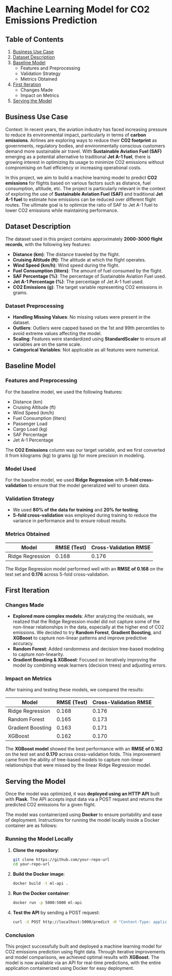 # Machine Learning Model for CO2 Emissions Prediction

## Table of Contents
1. [Business Use Case](#business-use-case)
2. [Dataset Description](#dataset-description)
3. [Baseline Model](#baseline-model)
    - Features and Preprocessing
    - Validation Strategy
    - Metrics Obtained
4. [First Iteration](#first-iteration)
    - Changes Made
    - Impact on Metrics
5. [Serving the Model](#serving-the-model)


## Business Use Case

Context: In recent years, the aviation industry has faced increasing pressure to reduce its environmental impact, particularly in terms of **carbon emissions**. Airlines are exploring ways to reduce their **CO2 footprint** as governments, regulatory bodies, and environmentally conscious customers demand more sustainable air travel. With **Sustainable Aviation Fuel (SAF)** emerging as a potential alternative to traditional **Jet A-1 fuel**, there is growing interest in optimizing its usage to minimize CO2 emissions without compromising on fuel efficiency or increasing operational costs.

In this project, we aim to build a machine learning model to predict **CO2 emissions** for flights based on various factors such as distance, fuel consumption, altitude, etc. The project is particularly relevant in the context of exploring the use of **Sustainable Aviation Fuel (SAF)** and traditional **Jet A-1 fuel** to estimate how emissions can be reduced over different flight routes. The ultimate goal is to optimize the ratio of SAF to Jet A-1 fuel to lower CO2 emissions while maintaining performance.


## Dataset Description

The dataset used in this project contains approximately **2000-3000 flight records**, with the following key features:

- **Distance (km)**: The distance traveled by the flight.
- **Cruising Altitude (ft)**: The altitude at which the flight operates.
- **Wind Speed (km/h)**: Wind speed during the flight.
- **Fuel Consumption (liters)**: The amount of fuel consumed by the flight.
- **SAF Percentage (%)**: The percentage of Sustainable Aviation Fuel used.
- **Jet A-1 Percentage (%)**: The percentage of Jet A-1 fuel used.
- **CO2 Emissions (g)**: The target variable representing CO2 emissions in grams.

### Dataset Preprocessing

- **Handling Missing Values**: No missing values were present in the dataset.
- **Outliers**: Outliers were capped based on the 1st and 99th percentiles to avoid extreme values affecting the model.
- **Scaling**: Features were standardized using **StandardScaler** to ensure all variables are on the same scale.
- **Categorical Variables**: Not applicable as all features were numerical.


## Baseline Model

### Features and Preprocessing
For the baseline model, we used the following features:

- Distance (km)
- Cruising Altitude (ft)
- Wind Speed (km/h)
- Fuel Consumption (liters)
- Passenger Load
- Cargo Load (kg)
- SAF Percentage
- Jet A-1 Percentage

The **CO2 Emissions** column was our target variable, and we first converted it from kilograms (kg) to grams (g) for more precision in modeling.

### Model Used

For the baseline model, we used **Ridge Regression** with **5-fold cross-validation** to ensure that the model generalized well to unseen data.

### Validation Strategy

- We used **80% of the data for training** and **20% for testing**.
- **5-fold cross-validation** was employed during training to reduce the variance in performance and to ensure robust results.

### Metrics Obtained

| Model             | RMSE (Test)  | Cross-Validation RMSE |
|-------------------|--------------|-----------------------|
| Ridge Regression  | 0.168        | 0.176                 |

The Ridge Regression model performed well with an **RMSE of 0.168** on the test set and **0.176** across 5-fold cross-validation.


## First Iteration

### Changes Made

- **Explored more complex models**: After analyzing the residuals, we realized that the Ridge Regression model did not capture some of the non-linear relationships in the data, especially at the higher end of CO2 emissions. We decided to try **Random Forest**, **Gradient Boosting**, and **XGBoost** to capture non-linear patterns and improve predictive accuracy.
- **Random Forest**: Added randomness and decision tree-based modeling to capture non-linearity.
- **Gradient Boosting & XGBoost**: Focused on iteratively improving the model by combining weak learners (decision trees) and adjusting errors.

### Impact on Metrics

After training and testing these models, we compared the results:

| Model             | RMSE (Test)  | Cross-Validation RMSE |
|-------------------|--------------|-----------------------|
| Ridge Regression  | 0.168        | 0.176                 |
| Random Forest     | 0.165        | 0.173                 |
| Gradient Boosting | 0.163        | 0.171                 |
| XGBoost           | 0.162        | 0.170                 |

The **XGBoost model** showed the best performance with an **RMSE of 0.162** on the test set and **0.170** across cross-validation folds. This improvement came from the ability of tree-based models to capture non-linear relationships that were missed by the linear Ridge Regression model.


## Serving the Model

Once the model was optimized, it was **deployed using an HTTP API** built with **Flask**. The API accepts input data via a POST request and returns the predicted CO2 emissions for a given flight.

The model was containerized using **Docker** to ensure portability and ease of deployment. Instructions for running the model locally inside a Docker container are as follows:

### Running the Model Locally

1. **Clone the repository**:

    ```bash
    git clone https://github.com/your-repo-url
    cd your-repo-url
    ```

2. **Build the Docker image**:

    ```bash
    docker build -t ml-api .
    ```

3. **Run the Docker container**:

    ```bash
    docker run -p 5000:5000 ml-api
    ```

4. **Test the API** by sending a POST request:

    ```bash
    curl -X POST http://localhost:5000/predict -H "Content-Type: application/json" -d '{"Distance (km)": 1500, "Fuel Consumption (liters)": 2000, ...}'
    ```


### Conclusion
This project successfully built and deployed a machine learning model for CO2 emissions prediction using flight data. Through iterative improvements and model comparisons, we achieved optimal results with **XGBoost**. The model is now available via an API for real-time predictions, with the entire application containerized using Docker for easy deployment.

